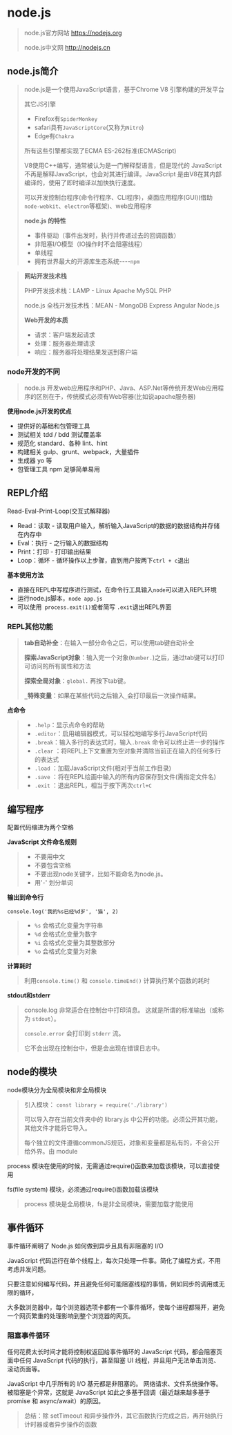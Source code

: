 # node.js

> node.js官方网站   https://nodejs.org
>
> node.js中文网       http://nodejs.cn

## node.js简介

> node.js是一个使用JavaScript语言，基于Chrome V8 引擎构建的开发平台
>
> 其它JS引擎
>
> - Firefox有`SpiderMonkey`
> - safari具有`JavaScriptCore`(又称为`Nitro`)
> - Edge有`Chakra`
>
> 所有这些引擎都实现了ECMA ES-262标准(ECMAScript)
>
> V8使用C++编写，通常被认为是一门解释型语言，但是现代的 JavaScript 不再是解释JavaScript，也会对其进行编译。JavaScript 是由V8在其内部编译的，使用了即时编译以加快执行速度。
>
> 可以开发控制台程序(命令行程序、CLI程序)，桌面应用程序(GUI)(借助 `node-webkit`、`electron`等框架)、web应用程序
>
> **node.js 的特性**
>
> - 事件驱动（事件出发时，执行并传递过去的回调函数）
> - 非阻塞I/O模型（IO操作时不会阻塞线程）
> - 单线程
> - 拥有世界最大的开源库生态系统----`npm`

> **网站开发技术栈**
>
> PHP开发技术栈：LAMP - Linux Apache MySQL PHP
>
> node.js 全栈开发技术栈：MEAN - MongoDB Express Angular Node.js
>
> **Web开发的本质**
>
> - 请求：客户端发起请求
> - 处理：服务器处理请求
> - 响应：服务器将处理结果发送到客户端

### node开发的不同

> node.js 开发web应用程序和PHP、Java、ASP.Net等传统开发Web应用程序的区别在于，传统模式必须有Web容器(比如说apache服务器)
>

**使用node.js开发的优点**

- 提供好的基础和包管理工具
- 测试相关 tdd / bdd 测试覆盖率
- 规范化 standard、各种 lint、hint
- 构建相关 gulp、grunt、webpack，大量插件
- 生成器 yo 等
- 包管理工具 npm 足够简单易用

## REPL介绍

Read-Eval-Print-Loop(交互式解释器)

- Read：读取 - 读取用户输入，解析输入JavaScript的数据的数据结构并存储在内存中
- Eval：执行 - 之行输入的数据结构
- Print：打印 - 打印输出结果
- Loop：循环 - 循环操作以上步骤，直到用户按两下`ctrl + c`退出

**基本使用方法**

- 直接在REPL中写程序进行测试，在命令行工具输入`node`可以进入REPL环境
- 运行node.js脚本，`node app.js`
- 可以使用` process.exit(1)`或者简写 `.exit`退出REPL界面

### REPL其他功能

> **tab自动补全**：在输入一部分命令之后，可以使用tab键自动补全
>
> **探索JavaScript对象**：输入完一个对象(`Number.`)之后，通过tab键可以打印可访问的所有属性和方法
>
> **探索全局对象**：`global.` 再按下tab键。
>
> **`_`特殊变量**：如果在某些代码之后输入`_`会打印最后一次操作结果。

**点命令**

> - `.help`：显示点命令的帮助
> - `.editor`：启用编辑器模式，可以轻松地编写多行JavaScript代码
> - `.break`：输入多行的表达式时，输入`.break` 命令可以终止进一步的操作
> - `.clear` ：将REPL上下文重置为空对象并清除当前正在输入的任何多行的表达式
> - `.load` ：加载JavaScript文件(相对于当前工作目录)
> - `.save` ：将在REPL绘画中输入的所有内容保存到文件(需指定文件名)
> - `.exit` ：退出REPL，相当于按下两次`ctrl+C`

## 编写程序

配置代码缩进为两个空格

**JavaScript 文件命名规则**

> - 不要用中文
> - 不要包含空格
> - 不要出现node关键字，比如不能命名为node.js。
> - 用'-' 划分单词

**输出到命令行**

`console.log('我的%s已经%d岁', '猫', 2)`

> - `%s` 会格式化变量为字符串
> - `%d` 会格式化变量为数字
> - `%i` 会格式化变量为其整数部分
> - `%o` 会格式化变量为对象

**计算耗时**

> 利用`console.time()` 和 `console.timeEnd()` 计算执行某个函数的耗时

**stdout和stderr**

> console.log 非常适合在控制台中打印消息。 这就是所谓的标准输出（或称为 `stdout`）。
>
> `console.error` 会打印到 `stderr` 流。
>
> 它不会出现在控制台中，但是会出现在错误日志中。

## node的模块

node模块分为全局模块和非全局模块

> 引入模块： `const library = require('./library') ` 
>
> 可以导入存在当前文件夹中的 library.js 中公开的功能。必须公开其功能，其他文件才能将它导入。
>
> 每个独立的文件遵循commonJS规范，对象和变量都是私有的，不会公开给外界。由 module

process 模块在使用的时候，无需通过require()函数来加载该模块，可以直接使用

fs(file system) 模块，必须通过require()函数加载该模块

> process 模块是全局模块，fs是非全局模块，需要加载才能使用

## 事件循环

事件循环阐明了 Node.js 如何做到异步且具有非阻塞的 I/O 

JavaScript 代码运行在单个线程上，每次只处理一件事。简化了编程方式，不用考虑并发问题。

只要注意如何编写代码，并且避免任何可能阻塞线程的事情，例如同步的调用或无限的循环，

大多数浏览器中，每个浏览器选项卡都有一个事件循环，使每个进程都隔开，避免一个网页繁重的处理影响到整个浏览器的网页。

### 阻塞事件循环

任何花费太长时间才能将控制权返回给事件循环的 JavaScript 代码，都会阻塞页面中任何 JavaScript 代码的执行，甚至阻塞 UI 线程，并且用户无法单击浏览、滚动页面等。

JavaScript 中几乎所有的 I/O 基元都是非阻塞的。 网络请求、文件系统操作等。 被阻塞是个异常，这就是 JavaScript 如此之多基于回调（最近越来越多基于 promise 和 async/await）的原因。

> 总结：除 setTimeout 和异步操作外，其它函数执行完成之后，再开始执行计时器或者异步操作的函数